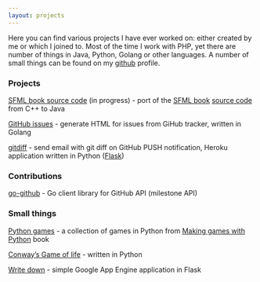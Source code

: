 ```yaml
---
layout: projects
---
```


Here you can find various projects I have ever worked on: either created by me or which I joined to. Most of the time I work with PHP, yet there are number of things in Java, Python, Golang or other languages. A number of small things can be found on my [github](https://github.com/kalimatas) profile.

### Projects

<a href="https://github.com/kalimatas/sfmlbook-java" target="_blank">SFML book source code</a> (in progress) - port of the <a href="http://www.packtpub.com/game-development/sfml-game-development" title="SFML book" target="_blank">SFML book</a> <a href="https://github.com/LaurentGomila/SFML-Game-Development-Book" target="_blank">source code</a> from C++ to Java

<a href="https://github.com/kalimatas/githubissues" target="_blank">GitHub issues</a> - generate HTML for issues from GiHub tracker, written in Golang

<a href="https://github.com/kalimatas/gitdiff" target="_blank">gitdiff</a> - send email with git diff on GitHub PUSH notification, Heroku application written in Python (<a href="http://flask.pocoo.org/" target="_blank">Flask</a>)


### Contributions

<a href="https://github.com/google/go-github" target="_blank">go-github</a> - Go client library for GitHub API (milestone API)

### Small things

<a href="https://github.com/kalimatas/pythongames" target="_blank">Python games</a> - a collection of games in Python from <a href="http://inventwithpython.com/" target="_blank">Making games with Python</a> book

<a href="https://github.com/kalimatas/gameoflife" target="_blank">Conway&rsquo;s Game of life</a> - written in Python

<a href="https://github.com/kalimatas/writedownme" target="_blank">Write down</a> - simple Google App Engine application in Flask
